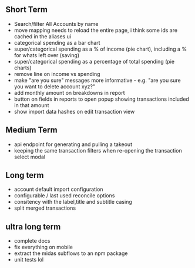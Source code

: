 ## Short Term
- Search/filter All Accounts by name
- move mapping needs to reload the entire page, i think some ids are cached in the aliases ui
- categorical spending as a bar chart
- super/categorical spending as a % of income (pie chart), including a % for whats left over (saving)
- super/categorical spending as a percentage of total spending (pie charts)
- remove line on income vs spending
- make "are you sure" messages more informative - e.g. "are you sure you want to delete account xyz?"
- add monthly amount on breakdowns in report
- button on fields in reports to open popup showing transactions included in that amount
- show import data hashes on edit transaction view


## Medium Term
- api endpoint for generating and pulling a takeout
- keeping the same transaction filters when re-opening the transaction select modal

## Long term
- account default import configuration
- configurable / last used reconcile options
- consitency with the label,title and subtitle casing
- split merged transactions

## ultra long term
- complete docs
- fix everything on mobile
- extract the midas subflows to an npm package
- unit tests lol
